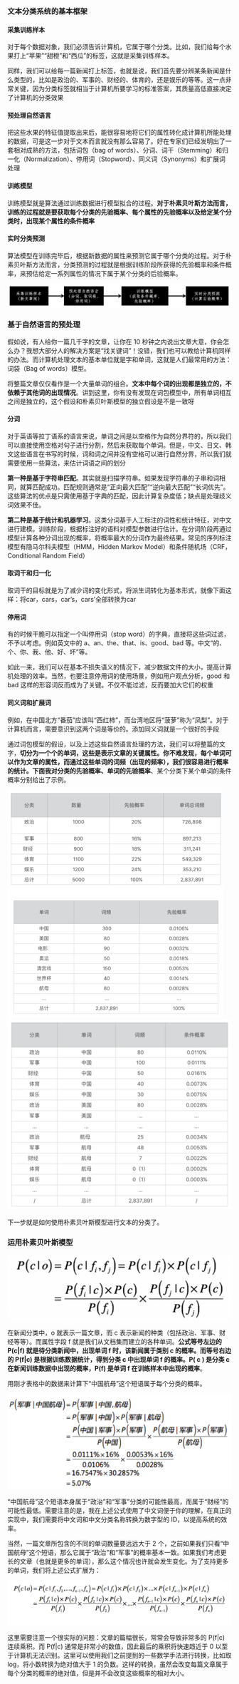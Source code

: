 ### 文本分类系统的基本框架 ###

#### 采集训练样本 ####

对于每个数据对象，我们必须告诉计算机，它属于哪个分类。比如，我们给每个水果打上“苹果”“甜橙”和“西瓜”的标签，这就是采集训练样本。

同样，我们可以给每一篇新闻打上标签，也就是说，我们首先要分辨某条新闻是什么类型的，比如是政治的、军事的、财经的、体育的，还是娱乐的等等。这一点非常关键，因为分类标签就相当于计算机所要学习的标准答案，其质量高低直接决定了计算机的分类效果



#### 预处理自然语言 ####

把这些水果的特征值提取出来后，能很容易地将它们的属性转化成计算机所能处理的数据，可是这一步对于文本而言就没有那么容易了。好在专家们已经发明出了一套相对成熟的方法，包括词包（bag of words）、分词、词干（Stemming）和归一化（Normalization）、停用词（Stopword）、同义词（Synonyms）和扩展词处理



#### 训练模型 ####

训练模型就是算法通过训练数据进行模型拟合的过程。**对于朴素贝叶斯方法而言，训练的过程就是要获取每个分类的先验概率、每个属性的先验概率以及给定某个分类时，出现某个属性的条件概率**

#### 实时分类预测 ####

算法模型在训练完毕后，根据新数据的属性来预测它属于哪个分类的过程。对于朴素贝叶斯方法而言，分类预测的过程就是根据训练阶段所获得的先验概率和条件概率，来预估给定一系列属性的情况下属于某个分类的后验概率。

![image-20240519185014381](./images/image-20240519185014381.png)



### 基于自然语言的预处理 ###

假如说，有人给你一篇几千字的文章，让你在 10 秒钟之内说出文章大意，你会怎么办？我想大部分人的解决方案是“找关键词”！没错，我们也可以教给计算机同样的办法。而计算机处理文本的基本单位就是字和单词，这就是人们最常用的方法：词袋（Bag of words）模型。

将整篇文章仅仅看作是一个大量单词的组合。**文本中每个词的出现都是独立的，不依赖于其他词的出现情况**。讲到这里，你有没有发现在词包模型中，所有单词相互之间是独立的，这个假设和朴素贝叶斯模型的独立假设是不是一致呀

#### 分词 ####

对于英语等拉丁语系的语言来说，单词之间是以空格作为自然分界符的，所以我们可以直接使用空格对句子进行分割，然后来获取每个单词。但是，中文、日文、韩文这些语言在书写的时候，词和词之间并没有空格可以进行自然分界，所以我们就需要使用一些算法，来估计词语之间的划分



**第一种是基于字符串匹配**。其实就是扫描字符串。如果发现字符串的子串和词相同，就算匹配成功。匹配规则通常是“正向最大匹配”“逆向最大匹配”“长词优先”。这些算法的优点是只需使用基于字典的匹配，因此计算复杂度低；缺点是处理歧义词效果不佳。

**第二种是基于统计和机器学习**。这类分词基于人工标注的词性和统计特征，对中文进行建模。训练阶段，根据标注好的语料对模型参数进行估计。在分词阶段再通过模型计算各种分词出现的概率，将概率最大的分词作为最终结果。常见的序列标注模型有隐马尔科夫模型（HMM，Hidden Markov Model）和条件随机场（CRF，Conditional Random Field）



#### 取词干和归一化 ####

取词干的目标就是为了减少词的变化形式，将派生词转化为基本形式，就像下面这样：将car，cars，car’s，cars’全部转换为car

#### 停用词 ####

有的时候干脆可以指定一个叫停用词（stop word）的字典，直接将这些词过滤，不予以考虑。例如英文中的 a、an、the、that、is、good、bad 等。中文“的、个、你、我、他、好、坏”等。

如此一来，我们可以在基本不损失语义的情况下，减少数据文件的大小，提高计算机处理的效率。当然，也要注意停用词的使用场景，例如用户观点分析，good 和 bad 这样的形容词反而成为了关键。不仅不能过滤，反而要加大它们的权重



#### 同义词和扩展词 ####

例如，在中国北方“番茄”应该叫“西红柿”，而台湾地区将“菠萝”称为“凤梨”。对于计算机而言，需要意识到这两个词是等价的。添加同义词就是一个很好的手段

通过词包模型的假设，以及上述这些自然语言处理的方法，我们可以将整篇的文字，**切分为一个个的单词，这些是表示文章的关键属性。你不难发现，每个单词可以作为文章的属性，而通过这些单词的词频（出现的频率），我们很容易进行概率的统计。下面我对分类的先验概率、单词的先验概率**、某个分类下某个单词的条件概率分别给出了示例。

<img src="./images/image-20240519185811510.png" alt="image-20240519185811510" style="zoom:50%;" />

<img src="./images/image-20240519185904177.png" alt="image-20240519185904177" style="zoom:50%;" />

下一步就是如何使用朴素贝叶斯模型进行文本的分类了。

### 运用朴素贝叶斯模型 ###

<img src="./images/image-20240519185947185.png" alt="image-20240519185947185" style="zoom:50%;" />

在新闻分类中，o 就表示一篇文章，而 c 表示新闻的种类（包括政治、军事、财经等等）。而属性字段 f 就是我们从文档集而建立的各种单词。**公式等号左边的 P(c|f) 就是待分类新闻中，出现单词 f 时，该新闻属于类别 c 的概率。而等号右边的 P(f|c) 是根据训练数据统计，得到分类 c 中出现单词 f 的概率。P( c ) 是分类 c 在新闻训练数据中出现的概率，P(f) 是单词 f 在训练样本中出现的概率**。

用刚才表格中的数据来计算下“中国航母”这个短语属于每个分类的概率。

<img src="./images/image-20240519190107147.png" alt="image-20240519190107147" style="zoom:50%;" />

“中国航母”这个短语本身属于“政治”和“军事”分类的可能性最高，而属于“财经”的可能性最低。需要注意的是，我在上述公式使用了中文词便于你的理解，在真正的实现中，我们需要将中文词和中文分类名称转换为数字型的 ID，以提高系统的效率。

当然，一篇文章所包含的不同的单词数量要远远大于 2 个，之前如果我们只看“中国航母”这个短语，那么它属于“政治”和“军事”的概率基本一致。如果我们考虑更长的文章（也就是更多的单词），那么这个情况也许就会发生变化。为了支持更多的单词，我们将上述公式扩展为：

<img src="./images/image-20240519190151451.png" alt="image-20240519190151451" style="zoom:50%;" />

这里需要注意一个很实际的问题：文章的篇幅很长，常常会导致非常多的 P(f|c) 连续乘积。而 P(f|c) 通常是非常小的数值，因此最后的乘积将快速趋近于 0 以至于计算机无法识别。这里可以使用我们之前提到的一些数学手法进行转换，比如取 log，将小数转换为绝对值大于 1 的负数。这样的转换，虽然会改变每篇文章属于每个分类的概率的绝对值，但是并不会改变这些概率的相对大小。



